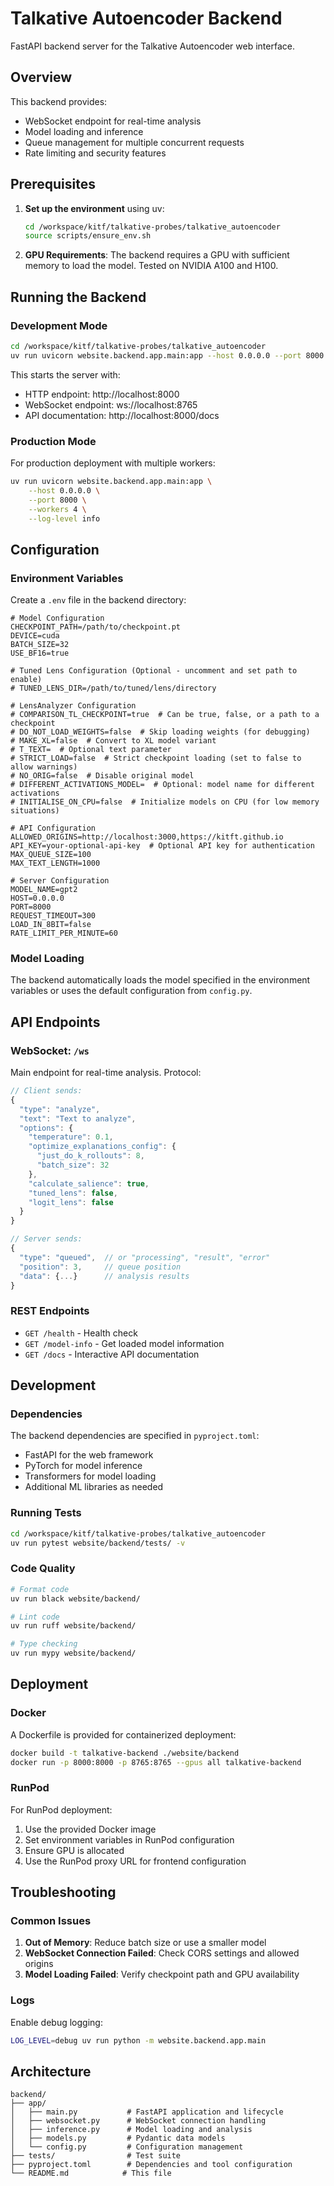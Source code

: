 # Talkative Autoencoder Backend

FastAPI backend server for the Talkative Autoencoder web interface.

## Overview

This backend provides:
- WebSocket endpoint for real-time analysis
- Model loading and inference
- Queue management for multiple concurrent requests
- Rate limiting and security features

## Prerequisites

1. **Set up the environment** using uv:
   ```bash
   cd /workspace/kitf/talkative-probes/talkative_autoencoder
   source scripts/ensure_env.sh
   ```

2. **GPU Requirements**: The backend requires a GPU with sufficient memory to load the model. Tested on NVIDIA A100 and H100.

## Running the Backend

### Development Mode

```bash
cd /workspace/kitf/talkative-probes/talkative_autoencoder
uv run uvicorn website.backend.app.main:app --host 0.0.0.0 --port 8000 --reload
```

This starts the server with:
- HTTP endpoint: http://localhost:8000
- WebSocket endpoint: ws://localhost:8765
- API documentation: http://localhost:8000/docs

### Production Mode

For production deployment with multiple workers:

```bash
uv run uvicorn website.backend.app.main:app \
    --host 0.0.0.0 \
    --port 8000 \
    --workers 4 \
    --log-level info
```

## Configuration

### Environment Variables

Create a `.env` file in the backend directory:

```env
# Model Configuration
CHECKPOINT_PATH=/path/to/checkpoint.pt
DEVICE=cuda
BATCH_SIZE=32
USE_BF16=true

# Tuned Lens Configuration (Optional - uncomment and set path to enable)
# TUNED_LENS_DIR=/path/to/tuned/lens/directory

# LensAnalyzer Configuration
# COMPARISON_TL_CHECKPOINT=true  # Can be true, false, or a path to a checkpoint
# DO_NOT_LOAD_WEIGHTS=false  # Skip loading weights (for debugging)
# MAKE_XL=false  # Convert to XL model variant
# T_TEXT=  # Optional text parameter
# STRICT_LOAD=false  # Strict checkpoint loading (set to false to allow warnings)
# NO_ORIG=false  # Disable original model
# DIFFERENT_ACTIVATIONS_MODEL=  # Optional: model name for different activations
# INITIALISE_ON_CPU=false  # Initialize models on CPU (for low memory situations)

# API Configuration
ALLOWED_ORIGINS=http://localhost:3000,https://kitft.github.io
API_KEY=your-optional-api-key  # Optional API key for authentication
MAX_QUEUE_SIZE=100
MAX_TEXT_LENGTH=1000

# Server Configuration
MODEL_NAME=gpt2
HOST=0.0.0.0
PORT=8000
REQUEST_TIMEOUT=300
LOAD_IN_8BIT=false
RATE_LIMIT_PER_MINUTE=60
```

### Model Loading

The backend automatically loads the model specified in the environment variables or uses the default configuration from `config.py`.

## API Endpoints

### WebSocket: `/ws`

Main endpoint for real-time analysis. Protocol:

```javascript
// Client sends:
{
  "type": "analyze",
  "text": "Text to analyze",
  "options": {
    "temperature": 0.1,
    "optimize_explanations_config": {
      "just_do_k_rollouts": 8,
      "batch_size": 32
    },
    "calculate_salience": true,
    "tuned_lens": false,
    "logit_lens": false
  }
}

// Server sends:
{
  "type": "queued",  // or "processing", "result", "error"
  "position": 3,     // queue position
  "data": {...}      // analysis results
}
```

### REST Endpoints

- `GET /health` - Health check
- `GET /model-info` - Get loaded model information
- `GET /docs` - Interactive API documentation

## Development

### Dependencies

The backend dependencies are specified in `pyproject.toml`:
- FastAPI for the web framework
- PyTorch for model inference
- Transformers for model loading
- Additional ML libraries as needed

### Running Tests

```bash
cd /workspace/kitf/talkative-probes/talkative_autoencoder
uv run pytest website/backend/tests/ -v
```

### Code Quality

```bash
# Format code
uv run black website/backend/

# Lint code
uv run ruff website/backend/

# Type checking
uv run mypy website/backend/
```

## Deployment

### Docker

A Dockerfile is provided for containerized deployment:

```bash
docker build -t talkative-backend ./website/backend
docker run -p 8000:8000 -p 8765:8765 --gpus all talkative-backend
```

### RunPod

For RunPod deployment:
1. Use the provided Docker image
2. Set environment variables in RunPod configuration
3. Ensure GPU is allocated
4. Use the RunPod proxy URL for frontend configuration

## Troubleshooting

### Common Issues

1. **Out of Memory**: Reduce batch size or use a smaller model
2. **WebSocket Connection Failed**: Check CORS settings and allowed origins
3. **Model Loading Failed**: Verify checkpoint path and GPU availability

### Logs

Enable debug logging:
```bash
LOG_LEVEL=debug uv run python -m website.backend.app.main
```

## Architecture

```
backend/
├── app/
│   ├── main.py           # FastAPI application and lifecycle
│   ├── websocket.py      # WebSocket connection handling
│   ├── inference.py      # Model loading and analysis
│   ├── models.py         # Pydantic data models
│   └── config.py         # Configuration management
├── tests/                # Test suite
├── pyproject.toml        # Dependencies and tool configuration
└── README.md            # This file
```